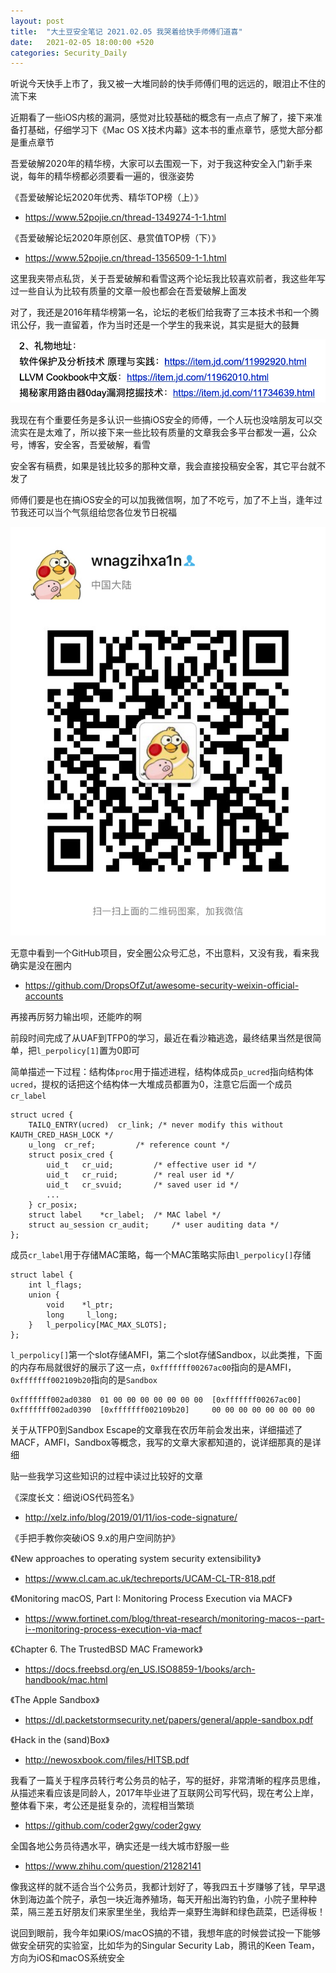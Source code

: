 ```yaml
---
layout: post
title:  "大土豆安全笔记 2021.02.05 我哭着给快手师傅们道喜"
date:   2021-02-05 18:00:00 +520
categories: Security_Daily
---
```


听说今天快手上市了，我又被一大堆同龄的快手师傅们甩的远远的，眼泪止不住的流下来

近期看了一些iOS内核的漏洞，感觉对比较基础的概念有一点点了解了，接下来准备打基础，仔细学习下《Mac OS X技术内幕》这本书的重点章节，感觉大部分都是重点章节

吾爱破解2020年的精华榜，大家可以去围观一下，对于我这种安全入门新手来说，每年的精华榜都必须要看一遍的，很涨姿势

《吾爱破解论坛2020年优秀、精华TOP榜（上）》
- https://www.52pojie.cn/thread-1349274-1-1.html

《吾爱破解论坛2020年原创区、悬赏值TOP榜（下）》
- https://www.52pojie.cn/thread-1356509-1-1.html

这里我夹带点私货，关于吾爱破解和看雪这两个论坛我比较喜欢前者，我这些年写过一些自认为比较有质量的文章一般也都会在吾爱破解上面发

对了，我还是2016年精华榜第一名，论坛的老板们给我寄了三本技术书和一个腾讯公仔，我一直留着，作为当时还是一个学生的我来说，其实是挺大的鼓舞

![IMAGE](/assets/resources/FC0DE0C9B13A2B46D6EFAD41ECDC8D4A.jpg)

我现在有个重要任务是多认识一些搞iOS安全的师傅，一个人玩也没啥朋友可以交流实在是太难了，所以接下来一些比较有质量的文章我会多平台都发一遍，公众号，博客，安全客，吾爱破解，看雪

安全客有稿费，如果是钱比较多的那种文章，我会直接投稿安全客，其它平台就不发了

师傅们要是也在搞iOS安全的可以加我微信啊，加了不吃亏，加了不上当，逢年过节我还可以当个气氛组给您各位发节日祝福

![招财大土豆的微信二维码.jpg](/assets/resources/B207A13CA6081A293B207CAA681CE278.jpg)

无意中看到一个GitHub项目，安全圈公众号汇总，不出意料，又没有我，看来我确实是没在圈内
- https://github.com/DropsOfZut/awesome-security-weixin-official-accounts

再接再厉努力输出呗，还能咋的啊

前段时间完成了从UAF到TFP0的学习，最近在看沙箱逃逸，最终结果当然是很简单，把`l_perpolicy[1]`置为0即可

简单描述一下过程：结构体`proc`用于描述进程，结构体成员`p_ucred`指向结构体`ucred`，提权的话把这个结构体一大堆成员都置为0，注意它后面一个成员`cr_label`
```
struct ucred {
	TAILQ_ENTRY(ucred)	cr_link; /* never modify this without KAUTH_CRED_HASH_LOCK */
	u_long	cr_ref;			/* reference count */
    struct posix_cred {
        uid_t	cr_uid;			/* effective user id */
        uid_t	cr_ruid;		/* real user id */
        uid_t	cr_svuid;		/* saved user id */
        ...
    } cr_posix;
	struct label	*cr_label;	/* MAC label */
	struct au_session cr_audit;		/* user auditing data */
};
```

成员`cr_label`用于存储MAC策略，每一个MAC策略实际由`l_perpolicy[]`存储
```
struct label {
	int	l_flags;
	union {
		void	*l_ptr;
		long	 l_long;
	}	l_perpolicy[MAC_MAX_SLOTS];
};
```

`l_perpolicy[]`第一个slot存储AMFI，第二个slot存储Sandbox，以此类推，下面的内存布局就很好的展示了这一点，`0xfffffff00267ac00`指向的是AMFI，`0xfffffff002109b20`指向的是`Sandbox`
```
0xfffffff002ad0380  01 00 00 00 00 00 00 00  [0xfffffff00267ac00]
0xfffffff002ad0390  [0xfffffff002109b20]     00 00 00 00 00 00 00 00
```

关于从TFP0到Sandbox Escape的文章我在农历年前会发出来，详细描述了MACF，AMFI，Sandbox等概念，我写的文章大家都知道的，说详细那真的是详细

贴一些我学习这些知识的过程中读过比较好的文章

《深度长文：细说iOS代码签名》
- http://xelz.info/blog/2019/01/11/ios-code-signature/

《手把手教你突破iOS 9.x的用户空间防护》

《New approaches to operating system security extensibility》
- https://www.cl.cam.ac.uk/techreports/UCAM-CL-TR-818.pdf

《Monitoring macOS, Part I: Monitoring Process Execution via MACF》
- https://www.fortinet.com/blog/threat-research/monitoring-macos--part-i--monitoring-process-execution-via-macf

《Chapter 6. The TrustedBSD MAC Framework》
- https://docs.freebsd.org/en_US.ISO8859-1/books/arch-handbook/mac.html

《The Apple Sandbox》
- https://dl.packetstormsecurity.net/papers/general/apple-sandbox.pdf

《Hack in the (sand)Box》
- http://newosxbook.com/files/HITSB.pdf

我看了一篇关于程序员转行考公务员的帖子，写的挺好，非常清晰的程序员思维，从描述来看应该是同龄人，2017年毕业进了互联网公司写代码，现在考公上岸，整体看下来，考公还是挺复杂的，流程相当繁琐
- https://github.com/coder2gwy/coder2gwy

全国各地公务员待遇水平，确实还是一线大城市舒服一些
- https://www.zhihu.com/question/21282141

像我这样的就不适合当个公务员，我都计划好了，等我四五十岁赚够了钱，早早退休到海边盖个院子，承包一块近海养殖场，每天开船出海钓钓鱼，小院子里种种菜，隔三差五好朋友们来家里坐坐，我给弄一桌野生海鲜和绿色蔬菜，巴适得板！

说回到眼前，我今年如果iOS/macOS搞的不错，我想年底的时候尝试投一下能够做安全研究的实验室，比如华为的Singular Security Lab，腾讯的Keen Team，方向为iOS和macOS系统安全
